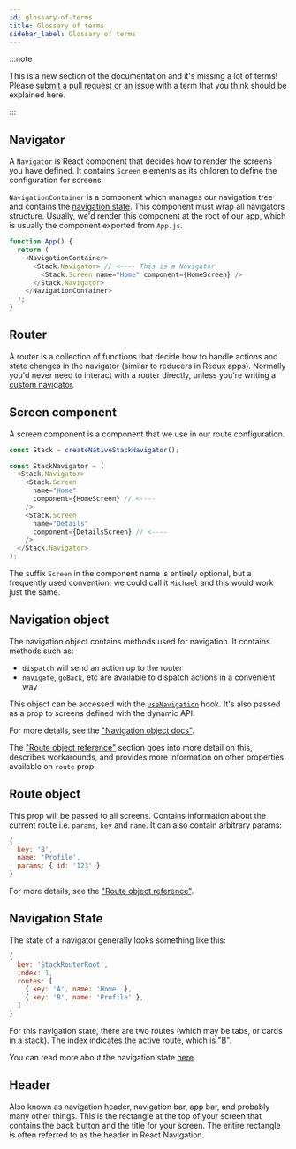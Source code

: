 ```yaml
---
id: glossary-of-terms
title: Glossary of terms
sidebar_label: Glossary of terms
---
```


:::note

This is a new section of the documentation and it's missing a lot of terms! Please [submit a pull request or an issue](https://github.com/react-navigation/react-navigation.github.io) with a term that you think should be explained here.

:::

## Navigator

A `Navigator` is React component that decides how to render the screens you have defined. It contains `Screen` elements as its children to define the configuration for screens.

`NavigationContainer` is a component which manages our navigation tree and contains the [navigation state](navigation-state.md). This component must wrap all navigators structure. Usually, we'd render this component at the root of our app, which is usually the component exported from `App.js`.

```js
function App() {
  return (
    <NavigationContainer>
      <Stack.Navigator> // <---- This is a Navigator
        <Stack.Screen name="Home" component={HomeScreen} />
      </Stack.Navigator>
    </NavigationContainer>
  );
}
```

## Router

A router is a collection of functions that decide how to handle actions and state changes in the navigator (similar to reducers in Redux apps). Normally you'd never need to interact with a router directly, unless you're writing a [custom navigator](custom-navigators.md).

## Screen component

A screen component is a component that we use in our route configuration.

```js
const Stack = createNativeStackNavigator();

const StackNavigator = (
  <Stack.Navigator>
    <Stack.Screen
      name="Home"
      component={HomeScreen} // <----
    />
    <Stack.Screen
      name="Details"
      component={DetailsScreen} // <----
    />
  </Stack.Navigator>
);
```

The suffix `Screen` in the component name is entirely optional, but a frequently used convention; we could call it `Michael` and this would work just the same.

## Navigation object

The navigation object contains methods used for navigation. It contains methods such as:

- `dispatch` will send an action up to the router
- `navigate`, `goBack`, etc are available to dispatch actions in a convenient way

This object can be accessed with the [`useNavigation`](use-navigation.md) hook. It's also passed as a prop to screens defined with the dynamic API.

For more details, see the ["Navigation object docs"](navigation-object.md).

The ["Route object reference"](route-object.md) section goes into more detail on this, describes workarounds, and provides more information on other properties available on `route` prop.

## Route object

This prop will be passed to all screens. Contains information about the current route i.e. `params`, `key` and `name`. It can also contain arbitrary params:

```js
{
  key: 'B',
  name: 'Profile',
  params: { id: '123' }
}
```

For more details, see the ["Route object reference"](route-object.md).

## Navigation State

The state of a navigator generally looks something like this:

```js
{
  key: 'StackRouterRoot',
  index: 1,
  routes: [
    { key: 'A', name: 'Home' },
    { key: 'B', name: 'Profile' },
  ]
}
```

For this navigation state, there are two routes (which may be tabs, or cards in a stack). The index indicates the active route, which is "B".

You can read more about the navigation state [here](navigation-state.md).

## Header

Also known as navigation header, navigation bar, app bar, and probably many other things. This is the rectangle at the top of your screen that contains the back button and the title for your screen. The entire rectangle is often referred to as the header in React Navigation.

